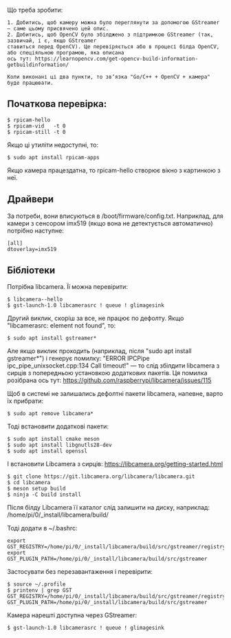 Що треба зробити:

    1. Добитись, щоб камеру можна було переглянути за допомогою GStreamer — саме цьому присвячено цей опис.
    2. Добитись, щоб OpenCV було збілджено з підтримкою GStreamer (так, зазвичай, і є, якщо GStreamer 
    ставиться перед OpenCV). Це перевіряється або в процесі білда OpenCV, або спеціяльною програмою, яка описана 
    ось тут: https://learnopencv.com/get-opencv-build-information-getbuildinformation/
    
    Коли виконані ці два пункти, то звʼязка "Go/C++ + OpenCV + камера" буде працювати. 

## Початкова перевірка:

    $ rpicam-hello
    $ rpicam-vid   -t 0       
    $ rpicam-still -t 0  

Якщо ці утиліти недоступні, то:

    $ sudo apt install rpicam-apps

Якщо камера працездатна, то rpicam-hello створює вікно з картинкою з неї.


## Драйвери 

За потреби, вони вписуються в /boot/firmware/config.txt. Наприклад, для камери з сенсором imx519 (якщо вона не детектується автоматично) потрібно наступне: 

    [all]
    dtoverlay=imx519


## Бібліотеки

Потрібна libcamera. Її можна перевірити:

    $ libcamera--hello
    $ gst-launch-1.0 libcamerasrc ! queue ! glimagesink

Другий виклик, скоріш за все, не працює по дефолту. Якщо "libcamerasrc: element not found", то:

    $ sudo apt install gstreamer*

Але якщо виклик проходить (наприклад, після "sudo apt install gstreamer*") і генерує помилку: 
"ERROR IPCPipe ipc_pipe_unixsocket.cpp:134 Call timeout!" — то слід збілдити libcamera з сирців 
з попередньою установкою додаткових пакетів. Ця помилка розібрана ось тут: 
https://github.com/raspberrypi/libcamera/issues/115

Щоб в системі не залишались дефолтні пакети libcamera, напевне, варто їх прибрати:

    $ sudo apt remove libcamera*

Тоді встановити додаткові пакети:

    $ sudo apt install cmake meson
    $ sudo apt install libgnutls28-dev
    $ sudo apt install openssl    

І встановити Libcamera з сирців: https://libcamera.org/getting-started.html

    $ git clone https://git.libcamera.org/libcamera/libcamera.git
    $ cd libcamera
    $ meson setup build
    $ ninja -C build install

Після білду Libcamera її каталог слід залишити на диску, наприклад: /home/pi/0/_install/libcamera/build/

Тоді додати в ~/.bashrc:

    export GST_REGISTRY=/home/pi/0/_install/libcamera/build/src/gstreamer/registry.data
    export GST_PLUGIN_PATH=/home/pi/0/_install/libcamera/build/src/gstreamer

Застосувати без перезавантаження і перевірити:

    $ source ~/.profile
    $ printenv | grep GST
    GST_REGISTRY=/home/pi/0/_install/libcamera/build/src/gstreamer/registry.data
    GST_PLUGIN_PATH=/home/pi/0/_install/libcamera/build/src/gstreamer

Камера нарешті доступна через GStreamer:

    $ gst-launch-1.0 libcamerasrc ! queue ! glimagesink

